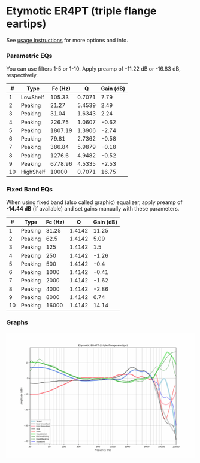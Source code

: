 # Etymotic ER4PT (triple flange eartips)
See [usage instructions](https://github.com/jaakkopasanen/AutoEq#usage) for more options and info.

### Parametric EQs
You can use filters 1-5 or 1-10. Apply preamp of -11.22 dB or -16.83 dB, respectively.

|   # | Type      |   Fc (Hz) |      Q |   Gain (dB) |
|-----|-----------|-----------|--------|-------------|
|   1 | LowShelf  |    105.33 | 0.7071 |        7.79 |
|   2 | Peaking   |     21.27 | 5.4539 |        2.49 |
|   3 | Peaking   |     31.04 | 1.6343 |        2.24 |
|   4 | Peaking   |    226.75 | 1.0607 |       -0.62 |
|   5 | Peaking   |   1807.19 | 1.3906 |       -2.74 |
|   6 | Peaking   |     79.81 | 2.7362 |       -0.58 |
|   7 | Peaking   |    386.84 | 5.9879 |       -0.18 |
|   8 | Peaking   |   1276.6  | 4.9482 |       -0.52 |
|   9 | Peaking   |   6778.96 | 4.5335 |       -2.53 |
|  10 | HighShelf |  10000    | 0.7071 |       16.75 |

### Fixed Band EQs
When using fixed band (also called graphic) equalizer, apply preamp of **-14.44 dB** (if available) and set gains manually with these parameters.

|   # | Type    |   Fc (Hz) |      Q |   Gain (dB) |
|-----|---------|-----------|--------|-------------|
|   1 | Peaking |     31.25 | 1.4142 |       11.25 |
|   2 | Peaking |     62.5  | 1.4142 |        5.09 |
|   3 | Peaking |    125    | 1.4142 |        1.5  |
|   4 | Peaking |    250    | 1.4142 |       -1.26 |
|   5 | Peaking |    500    | 1.4142 |       -0.4  |
|   6 | Peaking |   1000    | 1.4142 |       -0.41 |
|   7 | Peaking |   2000    | 1.4142 |       -1.62 |
|   8 | Peaking |   4000    | 1.4142 |       -2.86 |
|   9 | Peaking |   8000    | 1.4142 |        6.74 |
|  10 | Peaking |  16000    | 1.4142 |       14.14 |

### Graphs
![](./Etymotic%20ER4PT%20(triple%20flange%20eartips).png)

